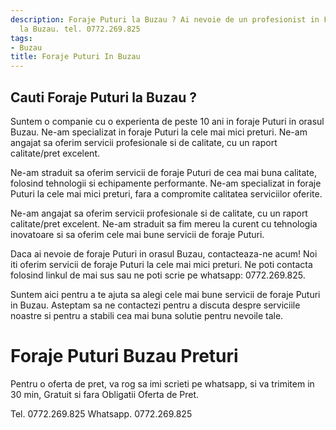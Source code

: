 ```yaml
---
description: Foraje Puturi la Buzau ? Ai nevoie de un profesionist in Foraje Puturi
  la Buzau. tel. 0772.269.825
tags:
- Buzau
title: Foraje Puturi In Buzau
---
```



## Cauti Foraje Puturi la Buzau ?

Suntem o companie cu o experienta de peste 10 ani in foraje Puturi in orasul Buzau. Ne-am specializat in foraje Puturi la cele mai mici preturi. Ne-am angajat sa oferim servicii profesionale si de calitate, cu un raport calitate/pret excelent.

Ne-am straduit sa oferim servicii de foraje Puturi de cea mai buna calitate, folosind tehnologii si echipamente performante. Ne-am specializat in foraje Puturi la cele mai mici preturi, fara a compromite calitatea serviciilor oferite.

Ne-am angajat sa oferim servicii profesionale si de calitate, cu un raport calitate/pret excelent. Ne-am straduit sa fim mereu la curent cu tehnologia inovatoare si sa oferim cele mai bune servicii de foraje Puturi.

Daca ai nevoie de foraje Puturi in orasul Buzau, contacteaza-ne acum! Noi iti oferim servicii de foraje Puturi la cele mai mici preturi. Ne poti contacta folosind linkul de mai sus sau ne poti scrie pe whatsapp: 0772.269.825. 

Suntem aici pentru a te ajuta sa alegi cele mai bune servicii de foraje Puturi in Buzau. Asteptam sa ne contactezi pentru a discuta despre serviciile noastre si pentru a stabili cea mai buna solutie pentru nevoile tale.

# Foraje Puturi Buzau Preturi
Pentru o oferta de pret, va rog sa imi scrieti pe whatsapp, si va trimitem in 30 min, Gratuit si fara Obligatii Oferta de Pret.

Tel. 0772.269.825
Whatsapp. 0772.269.825